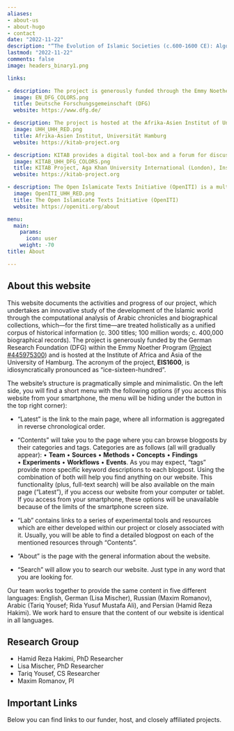 ```yaml
---
aliases:
- about-us
- about-hugo
- contact
date: "2022-11-22"
description: "“The Evolution of Islamic Societies (c.600-1600 CE): Algorithmic Analysis into Social History”"
lastmod: "2022-11-22"
comments: false
image: headers_binary1.png

links:

- description: The project is generously funded through the Emmy Noether Program of the German Research Foundation.
  image: EN_DFG_COLORS.png
  title: Deutsche Forschungsgemeinschaft (DFG)
  website: https://www.dfg.de/

- description: The project is hosted at the Afrika-Asien Institut of Universität Hamburg, Hamburg, Germany
  image: UHH_UHH_RED.png
  title: Afrika-Asien Institut, Universität Hamburg
  website: https://kitab-project.org

- description: KITAB provides a digital tool-box and a forum for discussions about Arabic texts. We wish to empower users to explore Arabic texts in completely new ways and to expand the frontiers of knowledge about one of the world’s largest and most complex textual traditions.
  image: KITAB_UHH_DFG_COLORS.png
  title: KITAB Project, Aga Khan University International (London), Institute for the Study of Muslim Civilisations
  website: https://kitab-project.org

- description: The Open Islamicate Texts Initiative (OpenITI) is a multi-institutional effort led by researchers at the Aga Khan University’s Institute for the Study of Muslim Civilisations in London, Roshan Institute for Persian Studies at the University of Maryland, College Park, and Universität Hamburg that aims to develop the digital infrastructure for the study of Islamicate cultures.
  image: OpenITI_UHH_RED.png
  title: The Open Islamicate Texts Initiative (OpenITI)
  website: https://openiti.org/about

menu:
  main:
    params:
      icon: user
    weight: -70
title: About

---
```


## About this website

This website documents the activities and progress of our project, which undertakes an innovative study of the development of the Islamic world through the computational analysis of Arabic chronicles and biographical collections, which—for the first time—are treated holistically as a unified corpus of historical information (c. 300 titles; 100 million words; c. 400,000 biographical records). The project is generously funded by the German Research Foundation (DFG) within the Emmy Noether Program ([Project #445975300](https://gepris.dfg.de/gepris/projekt/445975300?language=en)) and is hosted at the Institute of Africa and Asia of the University of Hamburg. The acronym of the project, **EIS1600**, is  idiosyncratically pronounced as “ice-sixteen-hundred”.

The website’s structure is pragmatically simple and minimalistic. On the left side, you will find a short menu with the following options (if you access this website from your smartphone, the menu will be hiding under the button in the top right corner):

- “Latest” is the link to the main page, where all information is aggregated in reverse chronological order.

-  “Contents” will take you to the page where you can browse blogposts by their categories and tags. Categories are as follows (all will gradually appear): • **Team** • **Sources** • **Methods** • **Concepts** • **Findings** • **Experiments** • **Workflows** • **Events**. As you may expect, “tags” provide more specific keyword  descriptions to each blogpost. Using the combination of both will help you find anything on our website. This functionality (plus, full-text search) will be also available on the main page (“Latest”), if you access our website from your computer or tablet. If you access from your smartphone, these options will be unavailable because of the limits of the smartphone screen size.

- “Lab” contains links to a series of experimental tools and resources which are either developed within our project or closely associated with it. Usually, you will be able to find a detailed blogpost on each of the mentioned resources through “Contents”.

- “About” is the page with the general information about the website.

- “Search” will allow you to search our website. Just type in any word that you are looking for.

Our team works together to provide the same content in five different languages: English, German (Lisa Mischer), Russian (Maxim Romanov), Arabic (Tariq Yousef; Rida Yusuf Mustafa Ali), and Persian (Hamid Reza Hakimi). We work hard to ensure that the content of our website is identical in all languages.

## Research Group

- Hamid Reza Hakimi, PhD Researcher
- Lisa Mischer, PhD Researcher
- Tariq Yousef, CS Researcher
- Maxim Romanov, PI

## Important Links

Below you can find links to our funder, host, and closely affiliated projects.
